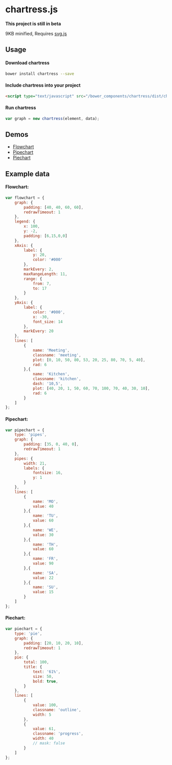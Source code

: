 # chartress.js
**This project is still in beta** 

9KB minified, Requires [svg.js](http://svgjs.com/)


## Usage

#### Download chartress
```bash
bower install chartress --save
```

#### Include chartress into your project 
```html
<script type="text/javascript" src="/bower_components/chartress/dist/chartress.min.js"></script>
```

#### Run chartress
```javascript
var graph = new chartress(element, data);
```

## Demos
- [Flowchart](http://codepen.io/jsnanigans/pen/dXNOXE)
- [Pipechart](http://codepen.io/jsnanigans/pen/XKMrYP)
- [Piechart](http://codepen.io/jsnanigans/pen/gMmYjr)


## Example data
#### Flowchart:
```javascript
var flowchart = {
	graph: {
		padding: [40, 40, 60, 60],
		redrawTimeout: 1
	},
	legend: {
		x: 100,
		y: -2,
		padding: [6,15,0,0]
	},
	xAxis: {
		label: {
			y: 20,
			color: '#000'
		},
		markEvery: 2,
		maxRangeLength: 11,
		range: {
			from: 7,
			to: 17
		}
	},
	yAxis: {
		label: {
			color: '#000',
			x: -30,
			font_size: 14
		},
		markEvery: 20
	},
	lines: [
		{
			name: 'Meeting',
			classname: 'meeting',
			plot: [0, 10, 50, 80, 53, 20, 25, 80, 70, 5, 40],
			rad: 6
		},{
			name: 'Kitchen',
			classname: 'kitchen',
			dash: '10,5',
			plot: [40, 20, 1, 50, 60, 70, 100, 70, 40, 30, 10],
			rad: 6
		}
	]
};
```
#### Pipechart:
```javascript
var pipechart = {
	type: 'pipes',
	graph: {
		padding: [35, 0, 40, 0],
		redrawTimeout: 1
	},
	pipes: {
		width: 21,
		labels: {
			fontsize: 16,
			y: 1
		}
	},
	lines: [
		{
			name: 'MO',
			value: 40 
		},{
			name: 'TU',
			value: 60
		},{
			name: 'WE',
			value: 30
		},{
			name: 'TH',
			value: 60
		},{
			name: 'FR',
			value: 90
		},{
			name: 'SA',
			value: 22
		},{
			name: 'SU',
			value: 15
		}
	]
};
```
#### Piechart:
```javascript
var piechart = {
	type: 'pie',
	graph: {
		padding: [20, 10, 20, 10],
		redrawTimeout: 1
	},
	pie: {
		total: 100,
		title: {
			text: '61%',
			size: 50,
			bold: true,
		}
	},
	lines: [
		{
			value: 100,
			classname: 'outline',
			width: 5
		},
		{
			value: 61,
			classname: 'progress',
			width: 40
			// mask: false
		}
	]
};
```